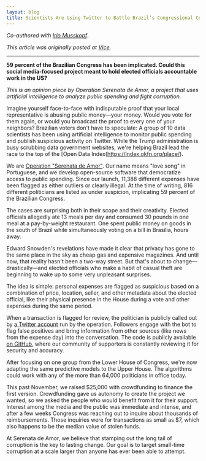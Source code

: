 ```yaml
---
layout: blog
title: Scientists Are Using Twitter to Battle Brazil’s Congressional Corruption
---
```


_Co-authored with [Irio Musskopf](https://iriomk.com/)_.

_This article was originally posted at [Vice](https://www.vice.com/en_us/article/d3zxnz/scientists-are-using-twitter-to-battle-brazils-congressional-corruption)._

---

**59 percent of the Brazilian Congress has been implicated. Could this social media-focused project meant to hold elected officials accountable work in the US?**

_This is an opinion piece by Operation Serenata de Amor, a project that uses artificial intelligence to analyze public spending and fight corruption._

Imagine yourself face-to-face with indisputable proof that your local representative is abusing public money—your money. Would you vote for them again, or would you broadcast the proof to every one of your neighbors? Brazilian voters don't have to speculate: A group of 10 data scientists has been using artificial intelligence to monitor public spending and publish suspicious activity on Twitter. While the Trump administration is busy scrubbing data government websites, we're helping Brazil lead the race to the top of the [Open Data Index(https://index.okfn.org/place/).

We are [Operation "Serenata de Amor"](https://serenata.ai). Our name means "love song" in Portuguese, and we develop open-source software that democratize access to public spending. Since our launch, 11,388 different expenses have been flagged as either outliers or clearly illegal. At the time of writing, 816 different politicians are listed as under suspicion, implicating 59 percent of the Brazilian Congress.

 The cases are surprising both in their scope and their creativity. Elected officials allegedly ate 13 meals per day and consumed 30 pounds in one meal at a pay-by-weight restaurant. One spent public money on goods in the south of Brazil while simultaneously voting on a bill in Brasília, hours away.

Edward Snowden's revelations have made it clear that privacy has gone to the same place in the sky as cheap gas and expensive magazines. And until now, that reality hasn't been a two-way street. But that's about to change—drastically—and elected officials who make a habit of casual theft are beginning to wake up to some very unpleasant surprises.

The idea is simple: personal expenses are flagged as suspicious based on a combination of price, location, seller, and other metadata about the elected official, like their physical presence in the House during a vote and other expenses during the same period.

 When a transaction is flagged for review, the politician is publicly called out by [a Twitter account](https://twitter.com/RosieDaSerenata) run by the operation. Followers engage with the bot to flag false positives and bring information from other sources (like news from the expense day) into the conversation. The code is publicly available [on GitHub](https://github.com/datasciencebr/serenata-de-amor), where our community of supporters is constantly reviewing it for security and accuracy.

After focusing on one group from the Lower House of Congress, we're now adapting the same predictive models to the Upper House. The algorithms could work with any of the more than 64,000 politicians in office today.

This past November, we raised $25,000 with crowdfunding to finance the first version. Crowdfunding gave us autonomy to create the project we wanted, so we asked the people who would benefit from it for their support. Interest among the media and the public was immediate and intense, and after a few weeks Congress was reaching out to inquire about thousands of reimbursements. Those inquiries were for transactions as small as $7, which also happens to be the median value of stolen funds.

At Serenata de Amor, we believe that stamping out the long tail of corruption is the key to lasting change. Our goal is to target small-time corruption at a scale larger than anyone has ever been able to attempt.